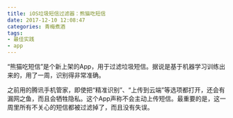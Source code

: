 ```yaml
---
title: iOS垃圾短信过滤器：熊猫吃短信
date: 2017-12-10 12:08:47
categories: 青梅煮酒
tags:
- 最佳实践
- app
---
```

“熊猫吃短信”是个新上架的App，用于过滤垃圾短信。据说是基于机器学习训练出来的，用了一周，识别得非常准确。

之前用的腾讯手机管家，即使把“精准识别”、“上传到云端”等选项都打开，还会有漏网之鱼，而且会牺牲隐私。这个App声称不会主动上传短信。最重要的是，这一周里所有不关心的短信都被过滤掉了，而且没有失误。

